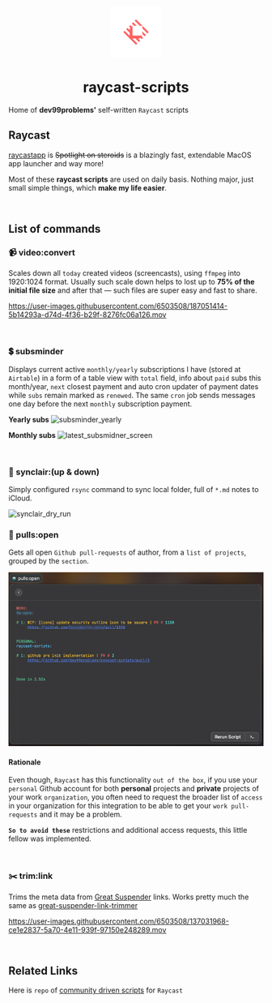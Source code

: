 <div align="center">
    <img alt="Raycast Logo" src="images/raycast-logo.svg" height="100"/>
    <h1>raycast-scripts</h1>
</div>

Home of **dev99problems'** self-written `Raycast` scripts

## Raycast
[raycastapp](https://www.raycast.com/)  is ~~Spotlight on steroids~~ is a blazingly fast, extendable MacOS app launcher and way more!

Most of these **raycast scripts** are used on daily basis. Nothing major, 
just small simple things, which **make my life easier**.

<br/>

## List of commands

### 📹 video:convert

Scales down all `today` created videos (screencasts), using `ffmpeg` into 1920:1024 format.
Usually such scale down helps to lost up to **75% of the initial file size** and after that — such files
are super easy and fast to share.

https://user-images.githubusercontent.com/6503508/187051414-5b14293a-d74d-4f36-b29f-8276fc06a126.mov

<br/>


### 💲 subsminder

Displays current active `monthly/yearly` subscriptions I have (stored at `Airtable`)
in a form of a table view with `total` field, info about `paid` subs this month/year,
`next` closest payment and auto cron updater of payment dates while `subs` remain marked as `renewed`.
The same `cron` job sends messages one day before the next `monthly` subscription payment.

**Yearly subs**
![subsminder_yearly](https://user-images.githubusercontent.com/6503508/205745717-4aa20bc1-7bcf-4ccb-9a87-d2417c5c686f.jpg)

**Monthly subs**
![latest_subsmidner_screen](https://user-images.githubusercontent.com/6503508/204893478-3d6232c5-cf3c-4a6d-a998-90824db6e72e.jpg)

<br/>


### 🛫 synclair:(up & down)

Simply configured `rsync` command to sync local folder, full of `*.md` notes to iCloud.

<img width="1084" alt="synclair_dry_run" src="https://user-images.githubusercontent.com/6503508/190903826-73410d90-0156-4616-9ebf-43bd7c8aa44d.png">

<br/>


### 🤖 pulls:open

Gets all open `Github pull-requests` of author, from a `list of projects`, grouped by the `section`.

<img src="./images/pulls-open.jpg" alt="drawing" width="570" />

#### Rationale
Even though, `Raycast` has this functionality `out of the box`, if you use your `personal` Github account for both **personal**
projects and **private** projects of your work `organization`, you often need to request the broader list of `access` in your 
organization for this integration to be able to get your `work pull-requests` and it may be a problem.

**`So to avoid these`** restrictions and additional access requests, this little fellow was implemented.

<br/>


### ✂️ trim:link

Trims the meta data from [Great Suspender](https://chrome.google.com/webstore/detail/the-great-suspender/jaekigmcljkkalnicnjoafgfjoefkpeg?hl=en) links.
Works pretty much the same as [great-suspender-link-trimmer](https://github.com/dev99problems/great-suspender-link-trimmer)

https://user-images.githubusercontent.com/6503508/137031968-ce1e2837-5a70-4e11-939f-97150e248289.mov

<br/>

## Related Links 
Here is `repo` of [community driven scripts](https://github.com/raycast/script-commands) for `Raycast`
